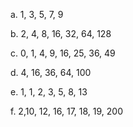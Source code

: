 <p>a. 1, 3, 5, 7, 9</p>

<p>b. 2, 4, 8, 16, 32, 64, 128</p>

<p>c. 0, 1, 4, 9, 16, 25, 36, 49</p>

<p>d. 4, 16, 36, 64, 100</p>

<p>e. 1, 1, 2, 3, 5, 8, 13</p>

<p>f. 2,10, 12, 16, 17, 18, 19, 200</p>

